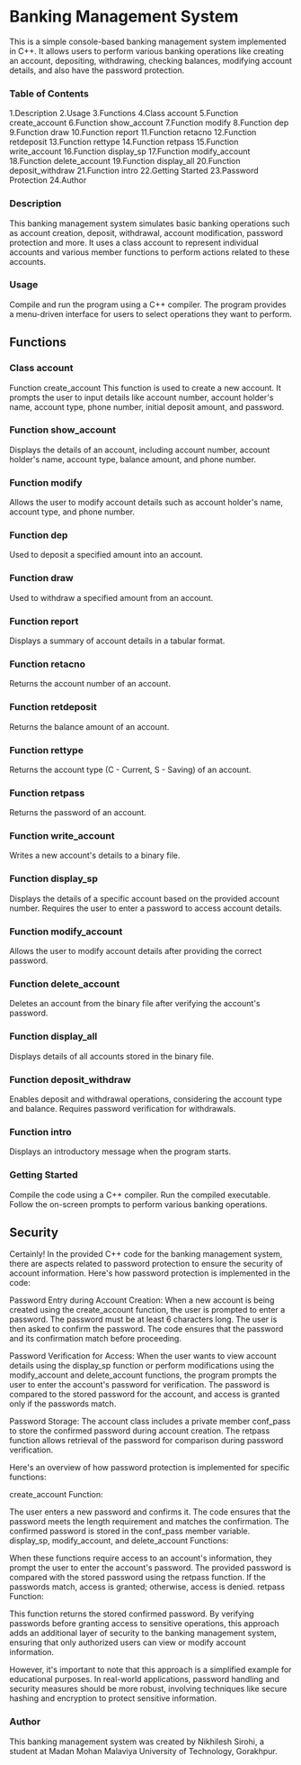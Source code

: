 # Banking Management System
This is a simple console-based banking management system implemented in C++. It allows users to perform various banking operations like creating an account, depositing, withdrawing, checking balances, modifying account details, and also have the password protection.

### Table of Contents
1.Description
2.Usage
3.Functions
4.Class account
5.Function create_account
6.Function show_account
7.Function modify
8.Function dep
9.Function draw
10.Function report
11.Function retacno
12.Function retdeposit
13.Function rettype
14.Function retpass
15.Function write_account
16.Function display_sp
17.Function modify_account
18.Function delete_account
19.Function display_all
20.Function deposit_withdraw
21.Function intro
22.Getting Started
23.Password Protection
24.Author
### Description
This banking management system simulates basic banking operations such as account creation, deposit, withdrawal, account modification, password protection and more. It uses a class account to represent individual accounts and various member functions to perform actions related to these accounts.

### Usage
Compile and run the program using a C++ compiler. The program provides a menu-driven interface for users to select operations they want to perform.

## Functions
### Class account
Function create_account
This function is used to create a new account. It prompts the user to input details like account number, account holder's name, account type, phone number, initial deposit amount, and password.

### Function show_account
Displays the details of an account, including account number, account holder's name, account type, balance amount, and phone number.

### Function modify
Allows the user to modify account details such as account holder's name, account type, and phone number.

### Function dep
Used to deposit a specified amount into an account.

### Function draw
Used to withdraw a specified amount from an account.

### Function report
Displays a summary of account details in a tabular format.

### Function retacno
Returns the account number of an account.

### Function retdeposit
Returns the balance amount of an account.

### Function rettype
Returns the account type (C - Current, S - Saving) of an account.

### Function retpass
Returns the password of an account.

### Function write_account
Writes a new account's details to a binary file.

### Function display_sp
Displays the details of a specific account based on the provided account number. Requires the user to enter a password to access account details.

### Function modify_account
Allows the user to modify account details after providing the correct password.

### Function delete_account
Deletes an account from the binary file after verifying the account's password.

### Function display_all
Displays details of all accounts stored in the binary file.

### Function deposit_withdraw
Enables deposit and withdrawal operations, considering the account type and balance. Requires password verification for withdrawals.

### Function intro
Displays an introductory message when the program starts.

### Getting Started
Compile the code using a C++ compiler.
Run the compiled executable.
Follow the on-screen prompts to perform various banking operations.

## Security
Certainly! In the provided C++ code for the banking management system, there are aspects related to password protection to ensure the security of account information. Here's how password protection is implemented in the code:

Password Entry during Account Creation:
When a new account is being created using the create_account function, the user is prompted to enter a password. The password must be at least 6 characters long. The user is then asked to confirm the password. The code ensures that the password and its confirmation match before proceeding.

Password Verification for Access:
When the user wants to view account details using the display_sp function or perform modifications using the modify_account and delete_account functions, the program prompts the user to enter the account's password for verification. The password is compared to the stored password for the account, and access is granted only if the passwords match.

Password Storage:
The account class includes a private member conf_pass to store the confirmed password during account creation. The retpass function allows retrieval of the password for comparison during password verification.

Here's an overview of how password protection is implemented for specific functions:

create_account Function:

The user enters a new password and confirms it.
The code ensures that the password meets the length requirement and matches the confirmation.
The confirmed password is stored in the conf_pass member variable.
display_sp, modify_account, and delete_account Functions:

When these functions require access to an account's information, they prompt the user to enter the account's password.
The provided password is compared with the stored password using the retpass function.
If the passwords match, access is granted; otherwise, access is denied.
retpass Function:

This function returns the stored confirmed password.
By verifying passwords before granting access to sensitive operations, this approach adds an additional layer of security to the banking management system, ensuring that only authorized users can view or modify account information.

However, it's important to note that this approach is a simplified example for educational purposes. In real-world applications, password handling and security measures should be more robust, involving techniques like secure hashing and encryption to protect sensitive information.

### Author
This banking management system was created by Nikhilesh Sirohi, a student at Madan Mohan Malaviya University of Technology, Gorakhpur.







